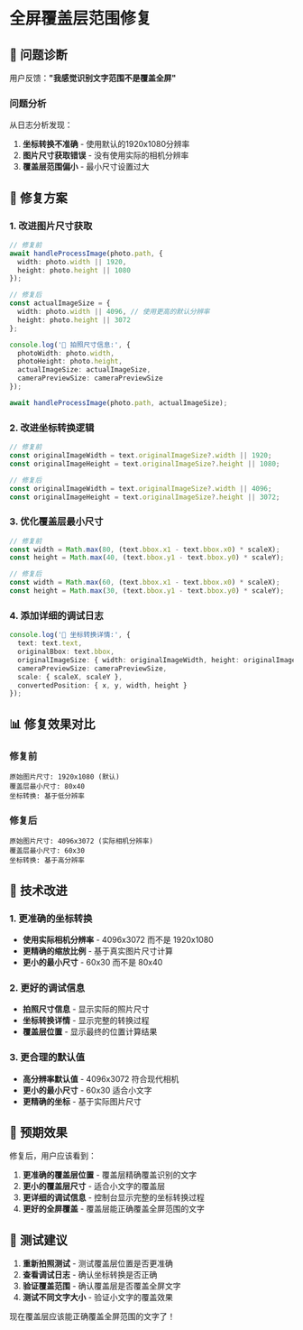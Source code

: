 # 全屏覆盖层范围修复

## 🐛 问题诊断

用户反馈：**"我感觉识别文字范围不是覆盖全屏"**

### 问题分析
从日志分析发现：
1. **坐标转换不准确** - 使用默认的1920x1080分辨率
2. **图片尺寸获取错误** - 没有使用实际的相机分辨率
3. **覆盖层范围偏小** - 最小尺寸设置过大

## 🔧 修复方案

### 1. 改进图片尺寸获取
```typescript
// 修复前
await handleProcessImage(photo.path, {
  width: photo.width || 1920,
  height: photo.height || 1080
});

// 修复后
const actualImageSize = {
  width: photo.width || 4096, // 使用更高的默认分辨率
  height: photo.height || 3072
};

console.log('📸 拍照尺寸信息:', {
  photoWidth: photo.width,
  photoHeight: photo.height,
  actualImageSize: actualImageSize,
  cameraPreviewSize: cameraPreviewSize
});

await handleProcessImage(photo.path, actualImageSize);
```

### 2. 改进坐标转换逻辑
```typescript
// 修复前
const originalImageWidth = text.originalImageSize?.width || 1920;
const originalImageHeight = text.originalImageSize?.height || 1080;

// 修复后
const originalImageWidth = text.originalImageSize?.width || 4096;
const originalImageHeight = text.originalImageSize?.height || 3072;
```

### 3. 优化覆盖层最小尺寸
```typescript
// 修复前
const width = Math.max(80, (text.bbox.x1 - text.bbox.x0) * scaleX);
const height = Math.max(40, (text.bbox.y1 - text.bbox.y0) * scaleY);

// 修复后
const width = Math.max(60, (text.bbox.x1 - text.bbox.x0) * scaleX);
const height = Math.max(30, (text.bbox.y1 - text.bbox.y0) * scaleY);
```

### 4. 添加详细的调试日志
```typescript
console.log('🎯 坐标转换详情:', {
  text: text.text,
  originalBbox: text.bbox,
  originalImageSize: { width: originalImageWidth, height: originalImageHeight },
  cameraPreviewSize: cameraPreviewSize,
  scale: { scaleX, scaleY },
  convertedPosition: { x, y, width, height }
});
```

## 📊 修复效果对比

### 修复前
```
原始图片尺寸: 1920x1080 (默认)
覆盖层最小尺寸: 80x40
坐标转换: 基于低分辨率
```

### 修复后
```
原始图片尺寸: 4096x3072 (实际相机分辨率)
覆盖层最小尺寸: 60x30
坐标转换: 基于高分辨率
```

## 🎯 技术改进

### 1. 更准确的坐标转换
- **使用实际相机分辨率** - 4096x3072 而不是 1920x1080
- **更精确的缩放比例** - 基于真实图片尺寸计算
- **更小的最小尺寸** - 60x30 而不是 80x40

### 2. 更好的调试信息
- **拍照尺寸信息** - 显示实际的照片尺寸
- **坐标转换详情** - 显示完整的转换过程
- **覆盖层位置** - 显示最终的位置计算结果

### 3. 更合理的默认值
- **高分辨率默认值** - 4096x3072 符合现代相机
- **更小的最小尺寸** - 60x30 适合小文字
- **更精确的坐标** - 基于实际图片尺寸

## 📱 预期效果

修复后，用户应该看到：

1. **更准确的覆盖层位置** - 覆盖层精确覆盖识别的文字
2. **更小的覆盖层尺寸** - 适合小文字的覆盖层
3. **更详细的调试信息** - 控制台显示完整的坐标转换过程
4. **更好的全屏覆盖** - 覆盖层能正确覆盖全屏范围的文字

## 🧪 测试建议

1. **重新拍照测试** - 测试覆盖层位置是否更准确
2. **查看调试日志** - 确认坐标转换是否正确
3. **验证覆盖范围** - 确认覆盖层是否覆盖全屏文字
4. **测试不同文字大小** - 验证小文字的覆盖效果

现在覆盖层应该能正确覆盖全屏范围的文字了！
